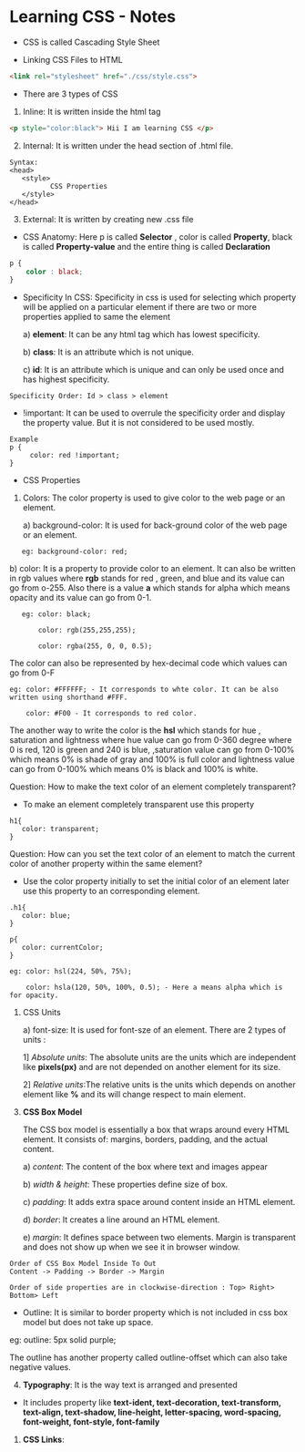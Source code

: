 # Learning CSS - Notes

*  CSS is called Cascading Style Sheet

* Linking CSS Files  to HTML 

```html
<link rel="stylesheet" href="./css/style.css">
```
- There are 3 types of CSS

1) Inline: It is written inside the html tag
   
```html
<p style="color:black"> Hii I am learning CSS </p>
```
   

2) Internal: It is written under the head section of .html file.
   
```
Syntax:
<head>
   <style>
          CSS Properties
   </style>
</head>
``` 

3) External: It is written by creating new .css file
   
- CSS Anatomy: Here p is called **Selector** , color is called **Property**, black is called **Property-value** and the entire thing is called **Declaration**
  
```css
p {
    color : black;
}
```

- Specificity In CSS: Specificity in css is used for selecting which property will be applied on a particular element if there are two or more properties applied to same the element

  
  a) **element**: It can be any html tag which has lowest specificity.

  
  b) **class**: It is an attribute which is not unique.

  c) **id**: It is an attribute which is unique and can only be used once and has highest specificity.

```
Specificity Order: Id > class > element
```
- !important: It can be used to overrule the specificity order and display the property value. But it is not considered to be used mostly.
```
Example
p {
     color: red !important;
}
```

- CSS Properties

1) Colors: The color property is used to give color to the web page or an element.

   a) background-color: It is used for back-ground color of the web page or an element.
```
   eg: background-color: red;
```
   b) color: It is a property to provide color to an element. It can also be written in rgb values where **rgb** stands for red , green, and blue and its value can go from o-255. Also there is a value **a** which stands for alpha which means opacity and its value can go from 0-1.
```
   eg: color: black;
    
       color: rgb(255,255,255);

       color: rgba(255, 0, 0, 0.5);
```
 The color can also be represented by hex-decimal code which values can go from 0-F
```
eg: color: #FFFFFF; - It corresponds to whte color. It can be also written using shorthand #FFF.

    color: #F00 - It corresponds to red color.
```
The another way to write the color is the **hsl** which stands for hue , saturation and lightness where hue value can go from 0-360 degree where 0 is red, 120 is green and 240 is blue, ,saturation value can go from 0-100% which means 0% is shade of gray and 100% is full color and lightness value can go from 0-100% which means 0% is black and 100% is white.

Question: How to make the text color of an element completely transparent?

- To make an element completely transparent use this property
```
h1{
   color: transparent;
}
```
Question: How can you set the text color of an element to match the current color of another property within the same element?

- Use the color property initially to set the initial color of an element later use this property to an corresponding element.

```
.h1{
   color: blue;
}

p{
   color: currentColor;
}
```

```
eg: color: hsl(224, 50%, 75%);
    
    color: hsla(120, 50%, 100%, 0.5); - Here a means alpha which is for opacity.
```


1) CSS Units
   
   a) font-size: It is used for font-sze of an element. There are 2 types of units :



   1] *Absolute units*: The absolute units are the units which are independent like **pixels(px)** and are not depended on another element for its size.


   2] *Relative units*:The relative units is the units which depends on another element like **%** and its will change respect to main element.

3. **CSS Box Model**
   
   The CSS box model is essentially a box that wraps around every HTML element. It consists of: margins, borders, padding, and the actual content.

   a) *content*: The content of the box where text and images appear

   b) *width & height*: These properties define size of box.
   
   c) *padding*: It adds extra space around content inside an HTML element.

   d) *border*: It creates a line around an HTML element.

   e) *margin*: It defines space between two elements. Margin is transparent and does not show up when we see it in browser window.

```
Order of CSS Box Model Inside To Out
Content -> Padding -> Border -> Margin
```
```
Order of side properties are in clockwise-direction : Top> Right> Bottom> Left
```
- Outline: It is similar to border property which is not included in css box model but does not take up space.

eg: outline: 5px solid purple;

The outline has another property called outline-offset which can also take negative values.

4. **Typography**: It is the way text is arranged and presented 

- It includes property like **text-ident, text-decoration, text-transform, text-align, text-shadow, line-height, letter-spacing, word-spacing, font-weight, font-style, font-family**

1. **CSS Links**:
   
